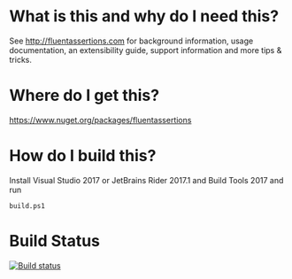 # What is this and why do I need this?
See http://fluentassertions.com for background information, usage documentation, an extensibility guide, support information and more tips & tricks.

# Where do I get this?
https://www.nuget.org/packages/fluentassertions

# How do I build this?
Install Visual Studio 2017 or JetBrains Rider 2017.1 and Build Tools 2017 and run

`build.ps1`

# Build Status
[![Build status](https://ci.appveyor.com/api/projects/status/h60mq3e5uf5tuout/branch/master?svg=true)](https://ci.appveyor.com/project/dennisdoomen/fluentassertions/branch/master)


